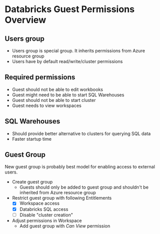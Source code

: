 # Databricks Guest Permissions Overview

## Users group

- Users group is special group. It inherits permissions from Azure resource group
- Users have by default read/write/cluster permissions

## Required permissions

- Guest should not be able to edit workbooks
- Guest might need to be able to start SQL Warehouses
- Guest should not be able to start cluster
- Guest needs to view workspaces

## SQL Warehouses

- Should provide better alternative to clusters for querying SQL data
- Faster startup time

## Guest Group

New guest group is probably best model for enabling access to external users.

- Create guest group
    - Guests should only be added to guest group and shouldn't be inherited from Azure resource group
- Restrict guest group with following Entitlements
    - [x] Workspace access
    - [x] Databricks SQL access
    - [ ] Disable "cluster creation"
- Adjust permissions in Workspace
    - Add guest group with _Can View_ permission
